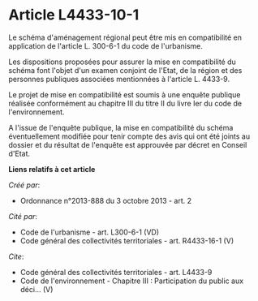 # Article L4433-10-1

Le schéma d'aménagement régional peut être mis en compatibilité en application de l'article L. 300-6-1 du code de
l'urbanisme. 

Les dispositions proposées pour assurer la mise en compatibilité du schéma font l'objet d'un examen conjoint de l'Etat, de la
région et des personnes publiques associées mentionnées à l'article L. 4433-9. 

Le projet de mise en compatibilité est soumis à une enquête publique réalisée conformément au chapitre III du titre II du
livre Ier du code de l'environnement. 

A l'issue de l'enquête publique, la mise en compatibilité du schéma éventuellement modifiée pour tenir compte des avis qui
ont été joints au dossier et du résultat de l'enquête est approuvée par décret en Conseil d'Etat.

**Liens relatifs à cet article**

_Créé par_:

  - Ordonnance n°2013-888 du 3 octobre 2013 - art. 2

_Cité par_:

  - Code de l'urbanisme - art. L300-6-1 (VD)
  - Code général des collectivités territoriales - art. R4433-16-1 (V)

_Cite_:

  - Code général des collectivités territoriales - art. L4433-9
  - Code de l'environnement -  Chapitre III : Participation du public aux déci... (V)
